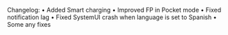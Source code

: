 Changelog:
• Added Smart charging
• Improved FP in Pocket mode
• Fixed notification lag
• Fixed SystemUI crash when language is set to Spanish
• Some any fixes 

